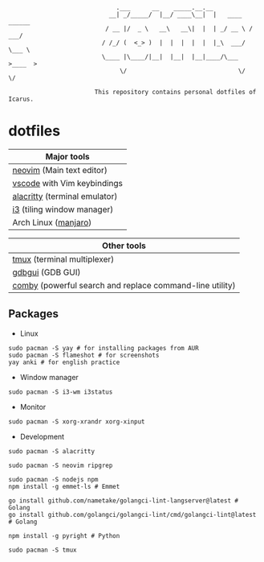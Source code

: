 ```
                              .___      __    _____.__.__
                            __| _/_____/  |__/ ____\__|  |   ____   ______
                           / __ |/  _ \   __\   __\|  |  | _/ __ \ /  ___/
                          / /_/ (  <_> )  |  |  |  |  |  |_\  ___/ \___ \
                          \____ |\____/|__|  |__|  |__|____/\___  >____  >
                               \/                               \/     \/

                        This repository contains personal dotfiles of Icarus.
```

# dotfiles

| Major tools                       |
| --------------------------------- |
| [neovim][] (Main text editor)     |
| [vscode][] with Vim keybindings   |
| [alacritty][] (terminal emulator) |
| [i3][] (tiling window manager)    |
| Arch Linux ([manjaro][])          |

| Other tools                                                  |
| ------------------------------------------------------------ |
| [tmux][] (terminal multiplexer)                              |
| [gdbgui][] (GDB GUI)                                         |
| [comby][] (powerful search and replace command-line utility) |

[neovim]: https://github.com/HicaroD/nvim-cfg-lua
[vscode]: https://code.visualstudio.com/
[alacritty]: https://alacritty.org/
[i3]: https://i3wm.org/
[manjaro]: https://manjaro.org/
[tmux]: https://github.com/tmux/tmux
[gdbgui]: https://www.gdbgui.com/
[comby]: https://comby.dev/

## Packages

- Linux

```
sudo pacman -S yay # for installing packages from AUR
sudo pacman -S flameshot # for screenshots
yay anki # for english practice
```

- Window manager

```
sudo pacman -S i3-wm i3status
```

- Monitor

```
sudo pacman -S xorg-xrandr xorg-xinput
```

- Development

```
sudo pacman -S alacritty
```

```
sudo pacman -S neovim ripgrep
```

```
sudo pacman -S nodejs npm
npm install -g emmet-ls # Emmet

go install github.com/nametake/golangci-lint-langserver@latest # Golang
go install github.com/golangci/golangci-lint/cmd/golangci-lint@latest # Golang

npm install -g pyright # Python
```

```
sudo pacman -S tmux
```
